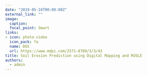 ```yaml
---
date: "2019-05-24T00:00:00Z"
external_link: ""
image:
  caption: 
  focal_point: Smart
links:
- icon: photo-video
  icon_pack: fa
  name: DOI
  url: https://www.mdpi.com/2571-8789/3/3/43
title: Soil Erosion Prediction using Digital Mapping and RUSLE
authors: 
  - admin
---
```

